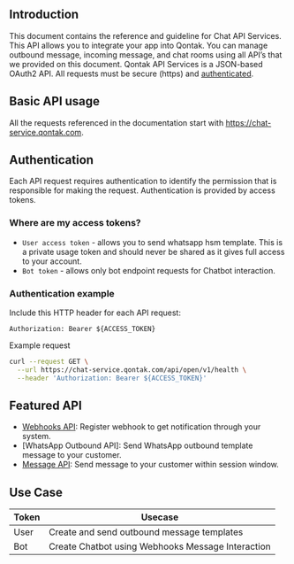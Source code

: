 ## Introduction

This document contains the reference and guideline for Chat API Services. This API allows you to integrate your app into Qontak. You can manage outbound message, incoming message, and chat rooms using all API’s that we provided on this document. Qontak API Services is a JSON-based OAuth2 API. All requests must be secure (https) and [authenticated](../Guide/Authentication.md).

## Basic API usage
All the requests referenced in the documentation start with https://chat-service.qontak.com.

## Authentication

Each API request requires authentication to identify the permission that is responsible for making the request. Authentication is provided by access tokens.

### Where are my access tokens?
- `User access token` - allows you to send whatsapp hsm template. This is a private usage token and should never be shared as it gives full access to your account.
- `Bot token` - allows only bot endpoint requests for Chatbot interaction.

### Authentication example

Include this HTTP header for each API request:

```Authorization: Bearer ${ACCESS_TOKEN}```

Example request


```bash
curl --request GET \
  --url https://chat-service.qontak.com/api/open/v1/health \
  --header 'Authorization: Bearer ${ACCESS_TOKEN}'
```



## Featured API
- [Webhooks API](Webhook.md): Register webhook to get notification through your system.
- [WhatsApp Outbound API]: Send WhatsApp outbound template message to your customer.
- [Message API](Send-Message.md): Send message to your customer within session window.

## Use Case

Token | Usecase
------- | -------
User | Create and send outbound message templates 
Bot | Create Chatbot using Webhooks Message Interaction
